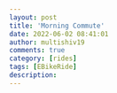 ```yaml
---
layout: post
title: 'Morning Commute'
date: 2022-06-02 08:41:01
author: multishiv19
comments: true
category: [rides]
tags: [EBikeRide]
description: 
---
```


<div width='100%' class='strava-embed-placeholder' data-embed-type='activity' data-embed-id='7245151533'></div>
<script src='https://strava-embeds.com/embed.js'></script>
